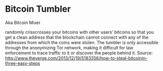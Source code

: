 # Bitcoin Tumbler

Aka Bitcoin Mixer

randomly crisscrosses your bitcoins with other users’ bitcoins so that you get
a clean address that the blockchain cannot connect with any of the addresses
from which the coins were stolen. The tumbler is only accessible through the
anonymizing Tor network, making it difficult for law enforcement to trace traffic
to it or discover the people behind it.
Source: http://www.theverge.com/2013/12/19/5183356/how-to-steal-bitcoinin-three-easy-steps

